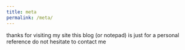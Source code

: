 ```yaml
---
title: meta
permalink: /meta/
---
```


thanks for visiting my site
this blog (or notepad) is just for a personal reference
do not hesitate to contact me

